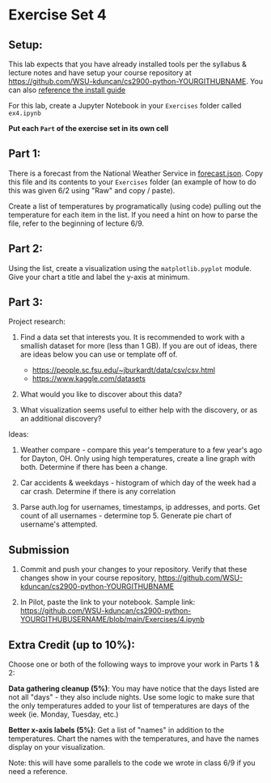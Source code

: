 # Exercise Set 4

## Setup:

This lab expects that you have already installed tools per the syllabus & lecture notes and have setup your course repository at https://github.com/WSU-kduncan/cs2900-python-YOURGITHUBNAME.  You can also [reference the install guide](https://github.com/pattonsgirl/SU2021-CS2900#Software)

For this lab, create a Jupyter Notebook in your `Exercises` folder called `ex4.ipynb`

**Put each `Part` of the exercise set in its own cell**

## Part 1:

There is a forecast from the National Weather Service in [forecast.json](forecast.json).  Copy this file and its contents to your `Exercises` folder (an example of how to do this was given 6/2 using "Raw" and copy / paste).

Create a list of temperatures by programatically (using code) pulling out the temperature for each item in the list.  If you need a hint on how to parse the file, refer to the beginning of lecture 6/9.

## Part 2:

Using the list, create a visualization using the `matplotlib.pyplot` module.  Give your chart a title and label the y-axis at minimum.


## Part 3:

Project research:

1. Find a data set that interests you. It is recommended to work with a smallish dataset for more (less than 1 GB).  If you are out of ideas, there are ideas below you can use or template off of.  
    - https://people.sc.fsu.edu/~jburkardt/data/csv/csv.html
    - https://www.kaggle.com/datasets 
2. What would you like to discover about this data?

3. What visualization seems useful to either help with the discovery, or as an additional discovery?

Ideas:

1. Weather compare - compare this year's temperature to a few year's ago for Dayton, OH.  Only using high temperatures, create a line graph with both. Determine if there has been a change. 

2. Car accidents & weekdays - histogram of which day of the week had a car crash.  Determine if there is any correlation

3. Parse auth.log for usernames, timestamps, ip addresses, and ports.  Get count of all usernames - determine top 5. Generate pie chart of username's attempted.  


## Submission

1. Commit and push your changes to your repository.  Verify that these changes show in your course repository, https://github.com/WSU-kduncan/cs2900-python-YOURGITHUBNAME

2. In Pilot, paste the link to your notebook.  Sample link: https://github.com/WSU-kduncan/cs2900-python-YOURGITHUBUSERNAME/blob/main/Exercises/4.ipynb

## Extra Credit (up to 10%):

Choose one or both of the following ways to improve your work in Parts 1 & 2:

**Data gathering cleanup (5%)**: You may have notice that the days listed are not all "days" - they also include nights.  Use some logic to make sure that the only temperatures added to your list of temperatures are days of the week (ie. Monday, Tuesday, etc.)

**Better x-axis labels (5%)**: Get a list of "names" in addition to the temperatures.  Chart the names with the temperatures, and have the names display on your visualization.

Note: this will have some parallels to the code we wrote in class 6/9 if you need a reference.